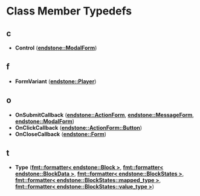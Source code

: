
# Class Member Typedefs



## c

* **Control** ([**endstone::ModalForm**](classendstone_1_1ModalForm.md))


## f

* **FormVariant** ([**endstone::Player**](classendstone_1_1Player.md))


## o

* **OnSubmitCallback** ([**endstone::ActionForm**](classendstone_1_1ActionForm.md), [**endstone::MessageForm**](classendstone_1_1MessageForm.md), [**endstone::ModalForm**](classendstone_1_1ModalForm.md))
* **OnClickCallback** ([**endstone::ActionForm::Button**](classendstone_1_1ActionForm_1_1Button.md))
* **OnCloseCallback** ([**endstone::Form**](classendstone_1_1Form.md))


## t

* **Type** ([**fmt::formatter&lt; endstone::Block &gt;**](structfmt_1_1formatter_3_01endstone_1_1Block_01_4.md), [**fmt::formatter&lt; endstone::BlockData &gt;**](structfmt_1_1formatter_3_01endstone_1_1BlockData_01_4.md), [**fmt::formatter&lt; endstone::BlockStates &gt;**](structfmt_1_1formatter_3_01endstone_1_1BlockStates_01_4.md), [**fmt::formatter&lt; endstone::BlockStates::mapped\_type &gt;**](structfmt_1_1formatter_3_01endstone_1_1BlockStates_1_1mapped__type_01_4.md), [**fmt::formatter&lt; endstone::BlockStates::value\_type &gt;**](structfmt_1_1formatter_3_01endstone_1_1BlockStates_1_1value__type_01_4.md))




